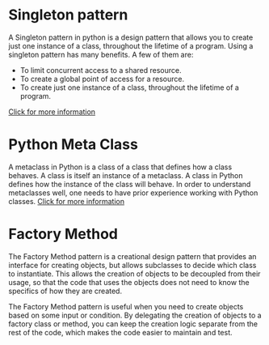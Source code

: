 # Singleton pattern
A Singleton pattern in python is a design pattern that allows you to create just one instance of a class, throughout the lifetime of a program. Using a singleton pattern has many benefits. A few of them are:
- To limit concurrent access to a shared resource.
- To create a global point of access for a resource.
- To create just one instance of a class, throughout the lifetime of a program.

[Click for more information](https://www.geeksforgeeks.org/singleton-pattern-in-python-a-complete-guide/)


# Python Meta Class
A metaclass in Python is a class of a class that defines how a class behaves. A class is itself an instance of a metaclass. A class in Python defines how the instance of the class will behave. In order to understand metaclasses well, one needs to have prior experience working with Python classes.
[Click for more information](https://www.datacamp.com/tutorial/python-metaclasses#:~:text=A%20metaclass%20in%20Python%20is,experience%20working%20with%20Python%20classes.)

# Factory Method
The Factory Method pattern is a creational design pattern that provides an interface for creating objects, but allows subclasses to decide which class to instantiate. This allows the creation of objects to be decoupled from their usage, so that the code that uses the objects does not need to know the specifics of how they are created.

The Factory Method pattern is useful when you need to create objects based on some input or condition. By delegating the creation of objects to a factory class or method, you can keep the creation logic separate from the rest of the code, which makes the code easier to maintain and test.